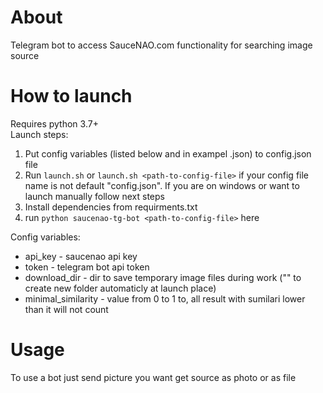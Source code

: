 # About
Telegram bot to access SauceNAO.com functionality for searching image source

# How to launch
Requires python 3.7+\
Launch steps:
1. Put config variables (listed below and in exampel .json) to config.json file
2. Run `launch.sh` or `launch.sh <path-to-config-file>` if your config file
name is not default "config.json". If you are on windows or want to launch
manually follow next steps
3. Install dependencies from requirments.txt
4. run `python saucenao-tg-bot <path-to-config-file>` here

Config variables:
- api_key - saucenao api key
- token - telegram bot api token
- download_dir - dir to save temporary image files during work ("" to create new folder automaticly at launch place)
- minimal_similarity - value from 0 to 1 to, all result with sumilari lower than it will not count


# Usage
To use a bot just send picture you want get source as photo or as file